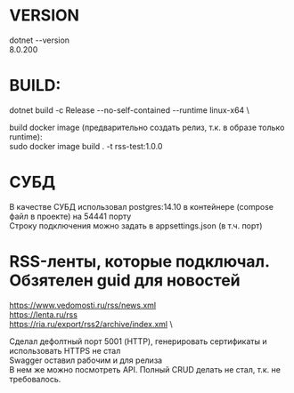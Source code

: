# VERSION
dotnet --version \
8.0.200
# BUILD:
dotnet build -c Release --no-self-contained --runtime linux-x64 \

build docker image (предварительно создать релиз, т.к. в образе только runtime): \
sudo docker image build . -t rss-test:1.0.0

# СУБД
В качестве СУБД использовал postgres:14.10 в контейнере (compose файл в проекте) на 54441 порту \
Строку подключения можно задать в appsettings.json (в т.ч. порт)

# RSS-ленты, которые подключал. Обзятелен guid для новостей
https://www.vedomosti.ru/rss/news.xml \
https://lenta.ru/rss \
https://ria.ru/export/rss2/archive/index.xml  \

Сделал дефолтный порт 5001 (HTTP), генерировать сертификаты и использовать HTTPS не стал \
Swagger оставил рабочим и для релиза \
В нем же можно посмотреть API. Полный CRUD делать не стал, т.к. не требовалось. 

